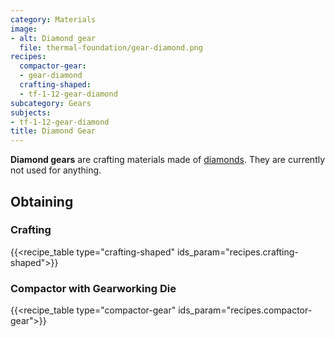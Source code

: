 ```yaml
---
category: Materials
image:
- alt: Diamond gear
  file: thermal-foundation/gear-diamond.png
recipes:
  compactor-gear:
  - gear-diamond
  crafting-shaped:
  - tf-1-12-gear-diamond
subcategory: Gears
subjects:
- tf-1-12-gear-diamond
title: Diamond Gear
---
```


**Diamond gears** are crafting materials made of
[diamonds](https://minecraft.gamepedia.com/Diamond). They are currently not used
for anything.


Obtaining
---------

### Crafting
{{<recipe_table type="crafting-shaped" ids_param="recipes.crafting-shaped">}}

### Compactor with Gearworking Die
{{<recipe_table type="compactor-gear" ids_param="recipes.compactor-gear">}}
